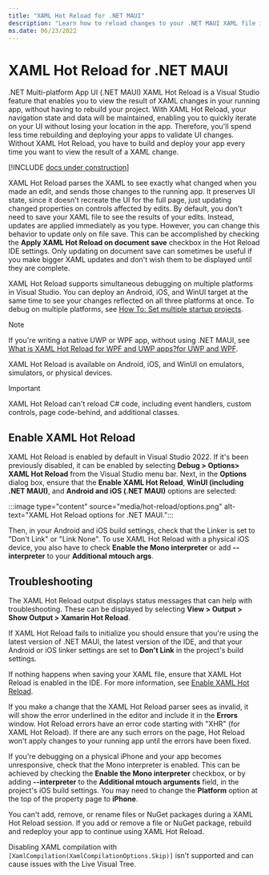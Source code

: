 ```yaml
---
title: "XAML Hot Reload for .NET MAUI"
description: "Learn how to reload changes to your .NET MAUI XAML file instantly on your running app, so you don't have to rebuild your .NET MAUI project after every XAML change."
ms.date: 06/23/2022
---
```


# XAML Hot Reload for .NET MAUI

.NET Multi-platform App UI (.NET MAUI) XAML Hot Reload is a Visual Studio feature that enables you to view the result of XAML changes in your running app, without having to rebuild your project. With XAML Hot Reload, your navigation state and data will be maintained, enabling you to quickly iterate on your UI without losing your location in the app. Therefore, you'll spend less time rebuilding and deploying your apps to validate UI changes. Without XAML Hot Reload, you have to build and deploy your app every time you want to view the result of a XAML change.

[!INCLUDE [docs under construction](~/includes/preview-note.md)]

XAML Hot Reload parses the XAML to see exactly what changed when you made an edit, and sends those changes to the running app. It preserves UI state, since it doesn't recreate the UI for the full page, just updating changed properties on controls affected by edits. By default, you don't need to save your XAML file to see the results of your edits. Instead, updates are applied immediately as you type. However, you can change this behavior to update only on file save. This can be accomplished by checking the **Apply XAML Hot Reload on document save** checkbox in the Hot Reload IDE settings. Only updating on document save can sometimes be useful if you make bigger XAML updates and don't wish them to be displayed until they are complete.

XAML Hot Reload supports simultaneous debugging on multiple platforms in Visual Studio. You can deploy an Android, iOS, and WinUI target at the same time to see your changes reflected on all three platforms at once. To debug on multiple platforms, see [How To: Set multiple startup projects](/visualstudio/ide/how-to-set-multiple-startup-projects).

<!-- **Mac** [Set multiple startup projects](/visualstudio/mac/set-startup-projects?view=vsmac-2019) -->

> [!NOTE]
> If you're writing a native UWP or WPF app, without using .NET MAUI, see [What is XAML Hot Reload for WPF and UWP apps?for UWP and WPF](/visualstudio/xaml-tools/xaml-hot-reload).

<!-- XAML Hot Reload is available in both Visual Studio 2022 and Visual Studio 2022 for Mac. -->

XAML Hot Reload is available on Android, iOS, and WinUI on emulators, simulators, or physical devices.

> [!IMPORTANT]
> XAML Hot Reload can't reload C# code, including event handlers, custom controls, page code-behind, and additional classes.

## Enable XAML Hot Reload

XAML Hot Reload is enabled by default in Visual Studio 2022. If it's been previously disabled, it can be enabled by selecting **Debug > Options> XAML Hot Reload** from the Visual Studio menu bar. Next, in the **Options** dialog box, ensure that the **Enable XAML Hot Reload**, **WinUI (including .NET MAUI)**, and **Android and iOS (.NET MAUI)** options are selected:

:::image type="content" source="media/hot-reload/options.png" alt-text="XAML Hot Reload options for .NET MAUI.":::

<!-- On Mac, check the **Enable Xamarin Hot Reload** checkbox at **Visual Studio** > **Preferences** > **Tools for Xamarin** > **XAML Hot Reload**. -->

Then, in your Android and iOS build settings, check that the Linker is set to "Don't Link" or "Link None". To use XAML Hot Reload with a physical iOS device, you also have to check **Enable the Mono interpreter** or add **--interpreter** to your **Additional mtouch args**.

## Troubleshooting

The XAML Hot Reload output displays status messages that can help with troubleshooting. These can be displayed by selecting **View > Output > Show Output > Xamarin Hot Reload**.

<!-- **Mac**: hover over **XAML Hot Reload** in the status bar to show that pad -->

If XAML Hot Reload fails to initialize you should ensure that you're using the latest version of .NET MAUI, the latest version of the IDE, and that your Android or iOS linker settings are set to **Don't Link** in the project's build settings.

If nothing happens when saving your XAML file, ensure that XAML Hot Reload is enabled in the IDE. For more information, see [Enable XAML Hot Reload](#enable-xaml-hot-reload).

If you make a change that the XAML Hot Reload parser sees as invalid, it will show the error underlined in the editor and include it in the **Errors** window. Hot Reload errors have an error code starting with "XHR" (for XAML Hot Reload). If there are any such errors on the page, Hot Reload won't apply changes to your running app until the errors have been fixed.

If you're debugging on a physical iPhone and your app becomes unresponsive, check that the Mono interpreter is enabled. This can be achieved by checking the **Enable the Mono interpreter** checkbox, or by adding **--interpreter** to the **Additional mtouch arguments** field, in the project's iOS build settings. You may need to change the **Platform** option at the top of the property page to **iPhone**.

You can't add, remove, or rename files or NuGet packages during a XAML Hot Reload session. If you add or remove a file or NuGet package, rebuild and redeploy your app to continue using XAML Hot Reload.

Disabling XAML compilation with `[XamlCompilation(XamlCompilationOptions.Skip)]` isn't supported and can cause issues with the Live Visual Tree.
